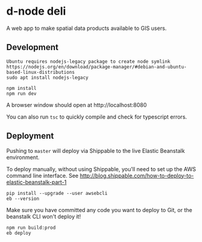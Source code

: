 
d-node deli
============

A web app to make spatial data products available to GIS users.

Development
-----------
    Ubuntu requires nodejs-legacy package to create node symlink
    https://nodejs.org/en/download/package-manager/#debian-and-ubuntu-based-linux-distributions
    sudo apt install nodejs-legacy

    npm install
    npm run dev

A browser window should open at http://localhost:8080

You can also run `tsc` to quickly compile and check for typescript errors.

Deployment
----------

Pushing to `master` will deploy via Shippable to the live Elastic Beanstalk environment.

To deploy manually, without using Shippable, you'll need to set up the AWS command line interface.
See http://blog.shippable.com/how-to-deploy-to-elastic-beanstalk-part-1

    pip install --upgrade --user awsebcli
    eb --version

Make sure you have committed any code you want to deploy to Git, or the beanstalk CLI won't deploy it!

    npm run build:prod
    eb deploy
    